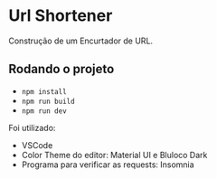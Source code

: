 # Url Shortener

Construção de um Encurtador de URL.

## Rodando o projeto

- `npm install`
- `npm run build`
- `npm run dev`

Foi utilizado:

-  VSCode
- Color Theme do editor: Material UI e Bluloco Dark
- Programa para verificar as requests: Insomnia
